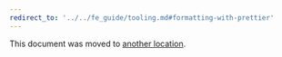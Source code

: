 ```yaml
---
redirect_to: '../../fe_guide/tooling.md#formatting-with-prettier'
---
```


This document was moved to [another location](../../fe_guide/tooling.md#formatting-with-prettier).

<!-- This redirect file can be deleted February 1, 2021, or later. -->
<!-- Before deletion, see: https://docs.gitlab.com/ee/development/documentation/#move-or-rename-a-page -->
